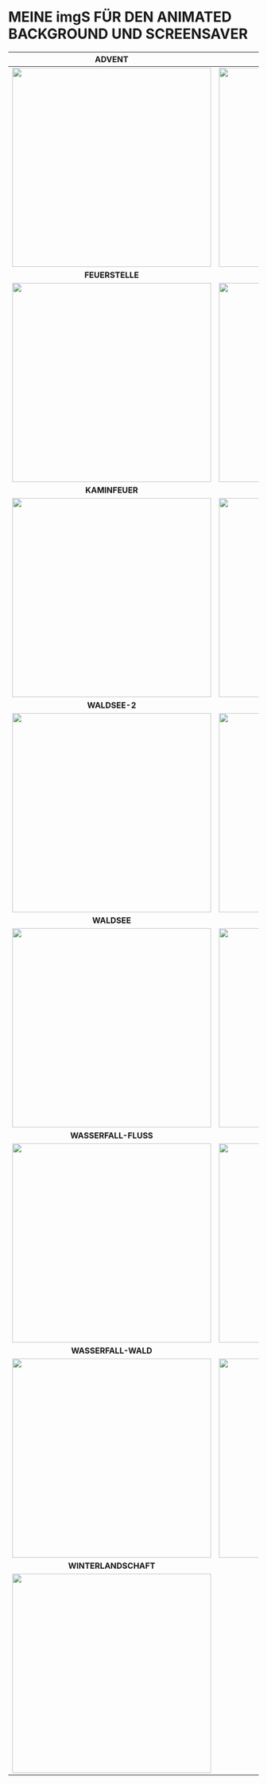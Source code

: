 # MEINE imgS FÜR DEN ANIMATED BACKGROUND UND SCREENSAVER


| **ADVENT** | **BERGSEE** |
| :---: | :---: |
| <a href="/../main/06_A_BACKGROUND/Bildschirmschoner_Hintergrund/Advent.mp4" target="_blank">  <img src="/../main/06_A_BACKGROUND/Bildschirmschoner_Hintergrund/Vorschaubilder/Advent.png" width="400"></a> | <a href="/../main/06_A_BACKGROUND/Bildschirmschoner_Hintergrund/Bergsee.mp4" target="_blank">  <img src="/../main/06_A_BACKGROUND/Bildschirmschoner_Hintergrund/Vorschaubilder/Bergsee.png" width="400"></a> |
| **FEUERSTELLE** | **FEUERWERK** |
| <a href="/../main/06_A_BACKGROUND/Bildschirmschoner_Hintergrund/Feuerstelle.mp4" target="_blank">  <img src="/../main/06_A_BACKGROUND/Bildschirmschoner_Hintergrund/Vorschaubilder/Feuerstelle.png" width="400"></a> | <a href="/../main/06_A_BACKGROUND/Bildschirmschoner_Hintergrund/Feuerwerk.mp4" target="_blank">  <img src="/../main/06_A_BACKGROUND/Bildschirmschoner_Hintergrund/Vorschaubilder/Feuerwerk.png" width="400"></a> |
| **KAMINFEUER** | **NORDLICHT** |
| <a href="/../main/06_A_BACKGROUND/Bildschirmschoner_Hintergrund/Kaminfeuer.mp4" target="_blank">  <img src="/../main/06_A_BACKGROUND/Bildschirmschoner_Hintergrund/Vorschaubilder/Kaminfeuer.png" width="400"></a> | <a href="/../main/06_A_BACKGROUND/Bildschirmschoner_Hintergrund/Nordlicht.mp4" target="_blank">  <img src="/../main/06_A_BACKGROUND/Bildschirmschoner_Hintergrund/Vorschaubilder/Nordlicht.png" width="400"></a> |
| **WALDSEE-2** | **WALDSEE-3** |
| <a href="/../main/06_A_BACKGROUND/Bildschirmschoner_Hintergrund/Waldsee-2.mp4" target="_blank">  <img src="/../main/06_A_BACKGROUND/Bildschirmschoner_Hintergrund/Vorschaubilder/Waldsee-2.png" width="400"></a> | <a href="/../main/06_A_BACKGROUND/Bildschirmschoner_Hintergrund/Waldsee-3.mp4" target="_blank">  <img src="/../main/06_A_BACKGROUND/Bildschirmschoner_Hintergrund/Vorschaubilder/Waldsee-3.png" width="400"></a> |
| **WALDSEE** | **WASSERFALL-FLUSS-2** |
| <a href="/../main/06_A_BACKGROUND/Bildschirmschoner_Hintergrund/Waldsee.mp4" target="_blank">  <img src="/../main/06_A_BACKGROUND/Bildschirmschoner_Hintergrund/Vorschaubilder/Waldsee.png" width="400"></a> | <a href="/../main/06_A_BACKGROUND/Bildschirmschoner_Hintergrund/Wasserfall-Fluss-2.mp4" target="_blank">  <img src="/../main/06_A_BACKGROUND/Bildschirmschoner_Hintergrund/Vorschaubilder/Wasserfall-Fluss-2.png" width="400"></a> |
| **WASSERFALL-FLUSS** | **WASSERFALL-WALD-2** |
| <a href="/../main/06_A_BACKGROUND/Bildschirmschoner_Hintergrund/Wasserfall-Fluss.mp4" target="_blank">  <img src="/../main/06_A_BACKGROUND/Bildschirmschoner_Hintergrund/Vorschaubilder/Wasserfall-Fluss.png" width="400"></a> | <a href="/../main/06_A_BACKGROUND/Bildschirmschoner_Hintergrund/Wasserfall-Wald-2.mp4" target="_blank">  <img src="/../main/06_A_BACKGROUND/Bildschirmschoner_Hintergrund/Vorschaubilder/Wasserfall-Wald-2.png" width="400"></a> |
| **WASSERFALL-WALD** | **WEIHNACHTEN** |
| <a href="/../main/06_A_BACKGROUND/Bildschirmschoner_Hintergrund/Wasserfall-Wald.mp4" target="_blank">  <img src="/../main/06_A_BACKGROUND/Bildschirmschoner_Hintergrund/Vorschaubilder/Wasserfall-Wald.png" width="400"></a> | <a href="/../main/06_A_BACKGROUND/Bildschirmschoner_Hintergrund/Weihnachten.mp4" target="_blank">  <img src="/../main/06_A_BACKGROUND/Bildschirmschoner_Hintergrund/Vorschaubilder/Weihnachten.png" width="400"></a> |
| **WINTERLANDSCHAFT** | **LEER** |
| <a href="/../main/06_A_BACKGROUND/Bildschirmschoner_Hintergrund/Winterlandschaft.mp4" target="_blank">  <img src="/../main/06_A_BACKGROUND/Bildschirmschoner_Hintergrund/Vorschaubilder/Winterlandschaft.png" width="400"></a> |  |
